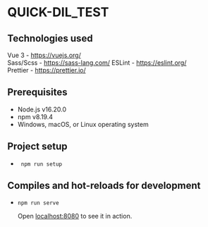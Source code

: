 # QUICK-DIL_TEST

## Technologies used

Vue 3 - https://vuejs.org/  
Sass/Scss - https://sass-lang.com/
ESLint - https://eslint.org/  
Prettier - https://prettier.io/  

## Prerequisites
- Node.js v16.20.0
- npm v8.19.4
- Windows, macOS, or Linux operating system

## Project setup

-   ```
	 npm run setup
    ```

## Compiles and hot-reloads for development

-	```
    npm run serve
    ```

	Open [localhost:8080](http://localhost:8080) to see it in action.
